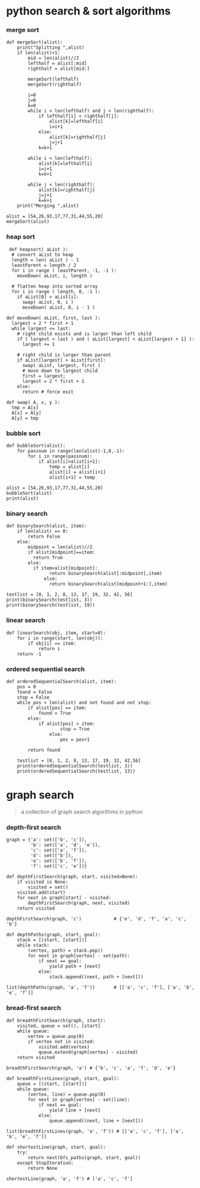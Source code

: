 # python search & sort algorithms

### merge sort
	def mergeSort(alist):
	    print("Splitting ",alist)
	    if len(alist)>1:
	        mid = len(alist)//2
	        lefthalf = alist[:mid]
	        righthalf = alist[mid:]
	
	        mergeSort(lefthalf)
	        mergeSort(righthalf)
	
	        i=0
	        j=0
	        k=0
	        while i < len(lefthalf) and j < len(righthalf):
	            if lefthalf[i] < righthalf[j]:
	                alist[k]=lefthalf[i]
	                i=i+1
	            else:
	                alist[k]=righthalf[j]
	                j=j+1
	            k=k+1
	
	        while i < len(lefthalf):
	            alist[k]=lefthalf[i]
	            i=i+1
	            k=k+1
	
	        while j < len(righthalf):
	            alist[k]=righthalf[j]
	            j=j+1
	            k=k+1
	    print("Merging ",alist)
	
	alist = [54,26,93,17,77,31,44,55,20]
	mergeSort(alist)

### heap sort
 
	 def heapsort( aList ):
	  # convert aList to heap
	  length = len( aList ) - 1
	  leastParent = length / 2
	  for i in range ( leastParent, -1, -1 ):
	    moveDown( aList, i, length )
	 
	  # flatten heap into sorted array
	  for i in range ( length, 0, -1 ):
	    if aList[0] > aList[i]:
	      swap( aList, 0, i )
	      moveDown( aList, 0, i - 1 )
	 
	def moveDown( aList, first, last ):
	  largest = 2 * first + 1
	  while largest <= last:
	    # right child exists and is larger than left child
	    if ( largest < last ) and ( aList[largest] < aList[largest + 1] ):
	      largest += 1
	 
	    # right child is larger than parent
	    if aList[largest] > aList[first]:
	      swap( aList, largest, first )
	      # move down to largest child
	      first = largest;
	      largest = 2 * first + 1
	    else:
	      return # force exit

	def swap( A, x, y ):
	  tmp = A[x]
	  A[x] = A[y]
	  A[y] = tmp

### bubble sort
	
	def bubbleSort(alist):
	    for passnum in range(len(alist)-1,0,-1):
	        for i in range(passnum):
	            if alist[i]>alist[i+1]:
	                temp = alist[i]
	                alist[i] = alist[i+1]
	                alist[i+1] = temp
	
	alist = [54,26,93,17,77,31,44,55,20]
	bubbleSort(alist)
	print(alist)



 
### binary search
 
 
	def binarySearch(alist, item):
	    if len(alist) == 0:
	        return False
	    else:
	        midpoint = len(alist)//2
	        if alist[midpoint]==item:
	          return True
	        else:
	          if item<alist[midpoint]:
		            return binarySearch(alist[:midpoint],item)
		          else:
		            return binarySearch(alist[midpoint+1:],item)
		
	testlist = [0, 1, 2, 8, 13, 17, 19, 32, 42, 56]
	print(binarySearch(testlist, 3))
	print(binarySearch(testlist, 19))
 
### linear search
 
	def linearSearch(obj, item, start=0):
	    for i in range(start, len(obj)):
	        if obj[i] == item:
	            return i
	    return -1

### ordered sequential search
	
	def orderedSequentialSearch(alist, item):
	    pos = 0
	    found = False
	    stop = False
	    while pos < len(alist) and not found and not stop:
	        if alist[pos] == item:
	            found = True
	        else:
	            if alist[pos] > item:
		                stop = True
		            else:
		                pos = pos+1
		
		    return found
		
		testlist = [0, 1, 2, 8, 13, 17, 19, 32, 42,56]
		print(orderedSequentialSearch(testlist, 3))
		print(orderedSequentialSearch(testlist, 13))


# graph search
> a collection of graph search algorithms in python

### depth-first search

	graph = {'a': set(['b', 'c']),
	         'b': set(['a', 'd', 'e']),
	         'c': set(['a', 'f']),
	         'd': set(['b']),
	         'e': set(['b', 'f']),
	         'f': set(['c', 'e'])}

	def depthFirstSearch(graph, start, visited=None):
	    if visited is None:
	        visited = set()
	    visited.add(start)
	    for next in graph[start] - visited:
	        depthFirstSearch(graph, next, visited)
	    return visited
	
	depthFirstSearch(graph, 'c')            # {'e', 'd', 'f', 'a', 'c', 'b'}
	
	def depthPaths(graph, start, goal):
	    stack = [(start, [start])]
	    while stack:
	        (vertex, path) = stack.pop()
	        for next in graph[vertex] - set(path):
	            if next == goal:
	                yield path + [next]
	            else:
	                stack.append((next, path + [next]))
	
	list(depthPaths(graph, 'a', 'f'))       # [['a', 'c', 'f'], ['a', 'b', 'e', 'f']]

### bread-first search
	
	def breadthFirstSearch(graph, start):
	    visited, queue = set(), [start]
	    while queue:
	        vertex = queue.pop(0)
	        if vertex not in visited:
	            visited.add(vertex)
	            queue.extend(graph[vertex] - visited)
	    return visited
	
	breadthFirstSearch(graph, 'a') # {'b', 'c', 'a', 'f', 'd', 'e'}
	
	def breadthFirstLines(graph, start, goal):
	    queue = [(start, [start])]
	    while queue:
	        (vertex, line) = queue.pop(0)
	        for next in graph[vertex] - set(line):
	            if next == goal:
	                yield line + [next]
	            else:
	                queue.append((next, line + [next]))
	
	list(breadthFirstLines(graph, 'a', 'f')) # [['a', 'c', 'f'], ['a', 'b', 'e', 'f']]
	
	def shortestLine(graph, start, goal):
	    try:
	        return next(bfs_paths(graph, start, goal))
	    except StopIteration:
	        return None
	
	shortestLine(graph, 'a', 'f') # ['a', 'c', 'f']
